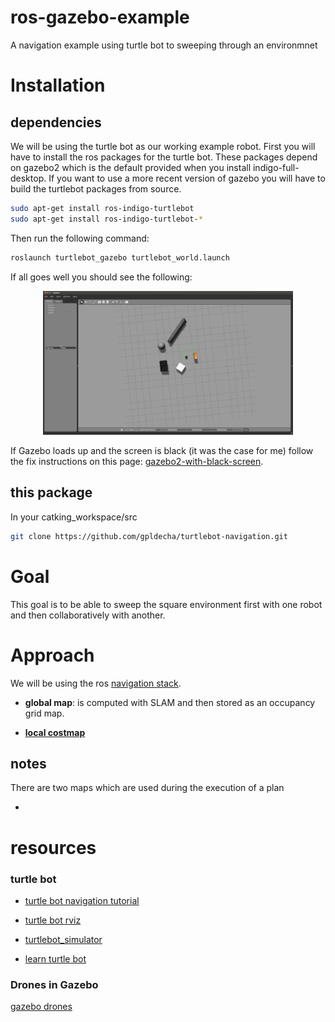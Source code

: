 # ros-gazebo-example
A navigation example using turtle bot to sweeping through an environmnet

# Installation 

## dependencies

We will be using the turtle bot as our working example robot. First you will have to install the ros packages 
for the turtle bot. These packages depend on gazebo2 which is the default provided when you install indigo-full-desktop.
If you want to use a more recent version of gazebo you will have to build the turtlebot packages from source.

	
```bash
sudo apt-get install ros-indigo-turtlebot
sudo apt-get install ros-indigo-turtlebot-*
```

Then run the following command:

```bash
roslaunch turtlebot_gazebo turtlebot_world.launch
```

If all goes well you should see the following:
<center>
<img src="docs/gazebo_screen_shot.png" width="400"/> 
</center>

If Gazebo loads up and the screen is black (it was the case for me) follow the fix instructions on this 
page: [gazebo2-with-black-screen](http://answers.gazebosim.org/question/12773/gazebo2-with-black-screen/).

## this package

In your catking_workspace/src

```bash
git clone https://github.com/gpldecha/turtlebot-navigation.git 
```
# Goal

This goal is to be able to sweep the square environment first with one robot and then 
collaboratively with another.

# Approach

We will be using the ros [navigation stack](http://wiki.ros.osuosl.org/navigation).


* **global map**: is computed with SLAM and then stored as an occupancy grid map.

* [**local costmap**](http://wiki.ros.org/navigation/Tutorials/Navigation%20Tuning%20Guide)


## notes

There are two maps which are used during the execution of a plan

* 


# resources

### turtle bot

* [turtle bot navigation tutorial](http://wiki.ros.osuosl.org/turtlebot_navigation/Tutorials/indigo/Setup%20the%20Navigation%20Stack%20for%20TurtleBot)

* [turtle bot rviz](http://wiki.ros.org/turtlebot_simulator/Tutorials/hydro/Explore%20the%20Gazebo%20world)

* [turtlebot_simulator](https://github.com/turtlebot/turtlebot_simulator)

* [learn turtle bot](http://learn.turtlebot.com/2015/02/03/3/)

### Drones in Gazebo

[gazebo drones](http://gazebosim.org/blog?page=2)

